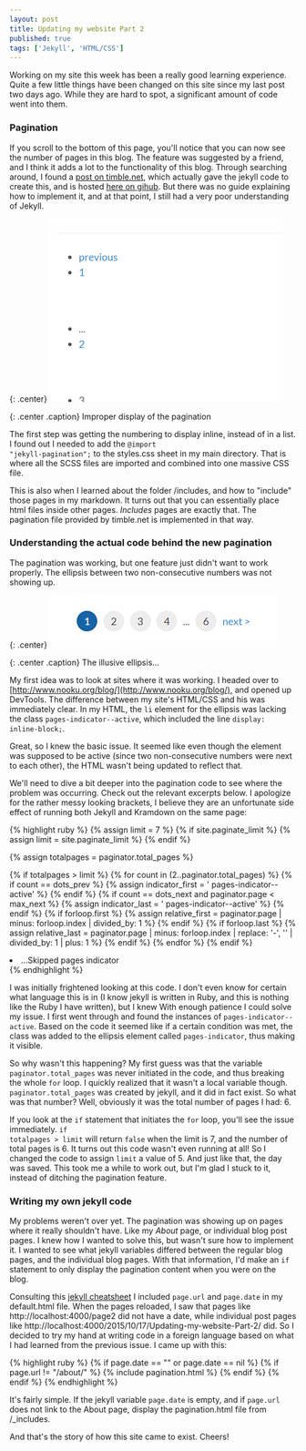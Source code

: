 ```yaml
---
layout: post
title: Updating my website Part 2
published: true
tags: ['Jekyll', 'HTML/CSS']
---
```


Working on my site this week has been a really good learning experience. Quite a few little things have been changed on this site since my last post two days ago. While they are hard to spot, a significant amount of code went into them.

### Pagination

If you scroll to the bottom of this page, you'll notice that you can now see the number of pages in this blog. The feature was suggested by a friend, and I think it adds a lot to the functionality of this blog. Through searching around, I found a [post on timble.net](http://www.timble.net/blog/2015/05/07/better-pagination-for-jekyll.html), which actually gave the jekyll code to create this, and is hosted [here on gihub](https://github.com/timble/jekyll-pagination). But there was no guide explaining how to implement it, and at that point, I still had a very poor understanding of Jekyll.

{: .center}
![pagination-error](/images/pagination-error.PNG)

{: .center .caption}
Improper display of the pagination

The first step was getting the numbering to display inline, instead of in a list. I found out I needed to add the <code CSS>@import "jekyll-pagination";</code> to the styles.css sheet in my main directory. That is where all the SCSS files are imported and combined into one massive CSS file.

This is also when I learned about the folder /includes, and how to "include" those pages in my markdown. It turns out that you can essentially place html files inside other pages. _Includes_ pages are exactly that. The pagination file provided by timble.net is implemented in that way.


### Understanding the actual code behind the new pagination

The pagination was working, but one feature just didn't want to work properly. The ellipsis between two non-consecutive numbers was not showing up.

{: .center}
![elipses-error](/images/elipses-error.PNG)

{: .center .caption}
The illusive ellipsis...

My first idea was to look at sites where it was working. I headed over to [http://www.nooku.org/blog/](http://www.nooku.org/blog/), and opened up DevTools. The difference between my site's HTML/CSS and his was immediately clear. In my HTML, the <code>li</code> element for the ellipsis was lacking the class <code>pages-indicator--active</code>, which included the line <code>display: inline-block;</code>.

Great, so I knew the basic issue. It seemed like even though the element was supposed to be active (since two non-consecutive numbers were next to each other), the HTML wasn't being updated to reflect that.

We'll need to dive a bit deeper into the pagination code to see where the problem was occurring. Check out the relevant excerpts below. I apologize for the rather messy looking brackets, I believe they are an unfortunate side effect of running both Jekyll and Kramdown on the same page:

{% highlight ruby %}
\{\% assign limit = 7 \%\}
\{\% if site.paginate_limit \%\}
    \{\% assign limit = site.paginate_limit \%\}
\{\% endif \%\}

\{\% assign totalpages = paginator.total_pages \%\}

\{\% if totalpages > limit \%\}
    \{\% for count in (2..paginator.total_pages) \%\}
        \{\% if count == dots_prev  \%\}
            \{\% assign indicator_first = ' pages-indicator--active' \%\}
        \{\% endif \%\}
        \{\% if count == dots_next and paginator.page < max_next \%\}
            \{\% assign indicator_last = ' pages-indicator--active' \%\}
        \{\% endif \%\}
        \{\% if forloop.first \%\}
            \{\% assign relative_first = paginator.page | minus: forloop.index | divided_by: 1 \%\}
        \{\% endif \%\}
        \{\% if forloop.last \%\}
            \{\% assign relative_last = paginator.page | minus: forloop.index | replace: '-', '' | divided_by: 1 | plus: 1 \%\}
        \{\% endif \%\}
    \{\% endfor \%\}
\{\% endif \%\}

<li class="pages-indicator \{\{ indicator_first \}\} pages-indicator--offset-\{\{ relative_first \}\}"><span aria-hidden="true">...</span><span class="sr-only">Skipped pages indicator</span></li>
{% endhighlight %}

I was initially frightened looking at this code. I don't even know for certain what language this is in (I know jekyll is written in Ruby, and this is nothing like the Ruby I have written), but I knew With enough patience I could solve my issue. I first went through and found the instances of <code>pages-indicator--active</code>. Based on the code it seemed like if a certain condition was met, the class was added to the ellipsis element called <code>pages-indicator</code>, thus making it visible.

So why wasn't this happening? My first guess was that the variable <code>paginator.total_pages</code> was never initiated in the code, and thus breaking the whole <code>for</code> loop. I quickly realized that it wasn't a local variable though. <code>paginator.total_pages</code> was created by jekyll, and it did in fact exist. So what was that number? Well, obviously it was the total number of pages I had: 6.

If you look at the <code>if</code> statement that initiates the `for` loop, you'll see the issue immediately. <code>if totalpages > limit</code> will return ```false``` when the limit is 7, and the number of total pages is 6. It turns out this code wasn't even running at all! So I changed the code to assign `limit` a value of 5. And just like that, the day was saved. This took me a while to work out, but I'm glad I stuck to it, instead of ditching the pagination feature.

### Writing my own jekyll code

My problems weren't over yet. The pagination was showing up on pages where it really shouldn't have. Like my _About_ page, or individual blog post pages. I knew how I wanted to solve this, but wasn't sure how to implement it. I wanted to see what jekyll variables differed between the regular blog pages, and the individual blog pages. With that information, I'd make an `if` statement to only display the pagination content when you were on the blog.

Consulting this [jekyll cheatsheet](http://ricostacruz.com/cheatsheets/jekyll.html) I included `page.url` and `page.date` in my default.html file. When the pages reloaded, I saw that pages like http://localhost:4000/page2 did not have a date, while individual post pages like http://localhost:4000/2015/10/17/Updating-my-website-Part-2/ did. So I decided to try my hand at writing code in a foreign language based on what I had learned from the previous issue. I came up with this:

{% highlight ruby %}
\{\% if page.date == "" or page.date == nil \%\}
  \{\% if page.url != "/about/" \%\}
    \{\% include pagination.html \%\}
  \{\% endif \%\}
\{\% endif \%\}
{% endhighlight %}

It's fairly simple. If the jekyll variable `page.date` is empty, and if `page.url` does not link to the About page, display the pagination.html file from /_includes.

And that's the story of how this site came to exist. Cheers!
